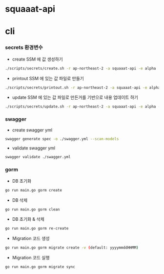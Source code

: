 # squaaat-api



# cli


### secrets 환경변수

- create
SSM 에 값 생성하기
``` bash
./scripts/secrets/create.sh -r ap-northeast-2 -a squaaat-api -e alpha
```

- printout
SSM 에 있는 값 파일로 만들기
``` bash
./scripts/secrets/printout.sh -r ap-northeast-2 -a squaaat-api -e alpha -o ./
```

- update
SSM 에 있는 값 파일로 만든거를 기반으로 내용 업데이트 하기
``` bash
./scripts/secrets/update.sh -r ap-northeast-2 -a squaaat-api -e alpha -i ./
```

### swagger

- create swagger yml

``` bash
swagger generate spec -o ./swagger.yml --scan-models
```

- validate swagger yml

``` bash
swagger validate ./swagger.yml
```

### gorm

- DB 초기화
``` bash
go run main.go gorm create
```

- DB 삭제
``` bash
go run main.go gorm clean
```

- DB 초기화 & 삭제
``` bash
go run main.go gorm re-create
```

- Migration 코드 생성
``` bash
go run main.go gorm migrate create -v (default: yyyymmddHHMM)
```

- Migration 코드 실행 
``` bash
go run main.go gorm migrate sync
``` 

